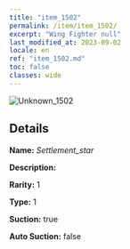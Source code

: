 ```yaml
---
title: "item_1502"
permalink: /item/item_1502/
excerpt: "Wing Fighter null"
last_modified_at: 2023-09-02
locale: en
ref: "item_1502.md"
toc: false
classes: wide
---
```



 ![Unknown_1502](/images/item/Settlement_star_p.png)



## Details

 **Name:** *Settlement_star* 

 **Description:** 

 **Rarity:** 1 

 **Type:** 1 

 **Suction:** true 

 **Auto Suction:** false 


